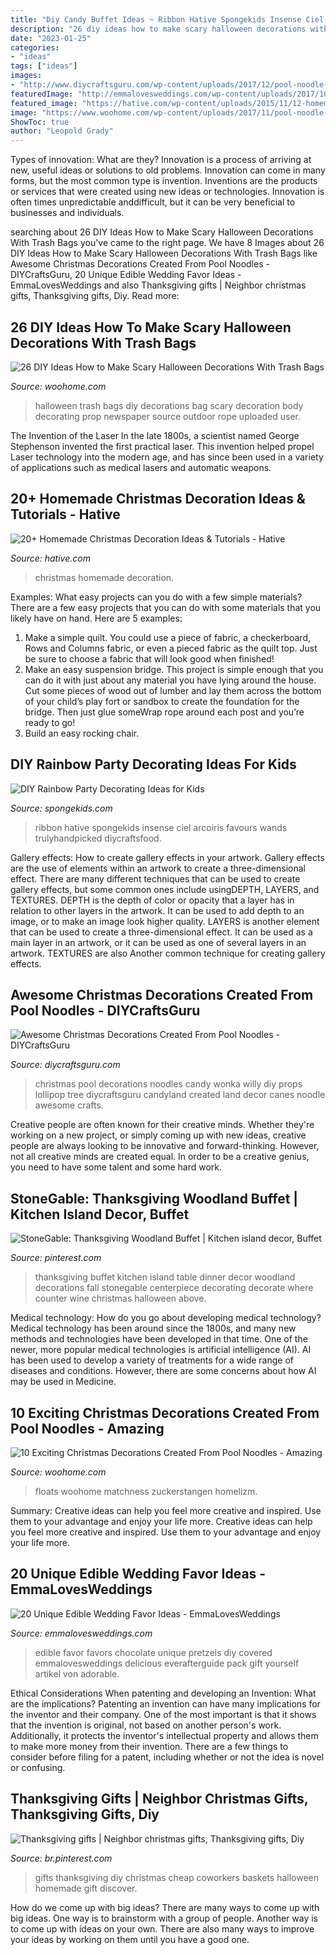 ```yaml
---
title: "Diy Candy Buffet Ideas ~ Ribbon Hative Spongekids Insense Ciel Arcoiris Favours Wands Trulyhandpicked Diycraftsfood"
description: "26 diy ideas how to make scary halloween decorations with trash bags"
date: "2023-01-25"
categories:
- "ideas"
tags: ["ideas"]
images:
- "http://www.diycraftsguru.com/wp-content/uploads/2017/12/pool-noodle-projects-for-christmas-3-2.jpg"
featuredImage: "http://emmalovesweddings.com/wp-content/uploads/2017/10/Chocolate-Pretzels-edible-wedding-favor-ideas.jpg"
featured_image: "https://hative.com/wp-content/uploads/2015/11/12-homemade-christmas-decoration-ideas.jpg"
image: "https://www.woohome.com/wp-content/uploads/2017/11/pool-noodle-projects-for-christmas-4.jpg"
ShowToc: true
author: "Leopold Grady"
---
```



Types of innovation: What are they?
Innovation is a process of arriving at new, useful ideas or solutions to old problems. Innovation can come in many forms, but the most common type is invention. Inventions are the products or services that were created using new ideas or technologies. Innovation is often times unpredictable anddifficult, but it can be very beneficial to businesses and individuals.

	

		
searching about 26 DIY Ideas How to Make Scary Halloween Decorations With Trash Bags you've came to the right page. We have 8 Images about 26 DIY Ideas How to Make Scary Halloween Decorations With Trash Bags like Awesome Christmas Decorations Created From Pool Noodles - DIYCraftsGuru, 20 Unique Edible Wedding Favor Ideas - EmmaLovesWeddings and also Thanksgiving gifts | Neighbor christmas gifts, Thanksgiving gifts, Diy. Read more:
		
    
## 26 DIY Ideas How To Make Scary Halloween Decorations With Trash Bags

<img loading=lazy src="http://www.woohome.com/wp-content/uploads/2013/10/Diy-Halloween-items-With-Trash-Bags-7-2.jpg" onerror="this.onerror=null;this.src='https://tse3.mm.bing.net/th?id=OIP.lUSX6RPEDdUhbOMG1u6oogHaJ4&amp;pid=15.1';" alt="26 DIY Ideas How to Make Scary Halloween Decorations With Trash Bags">

_Source: woohome.com_

>halloween trash bags diy decorations bag scary decoration body decorating prop newspaper source outdoor rope uploaded user. 

	

The Invention of the Laser
In the late 1800s, a scientist named George Stephenson invented the first practical laser. This invention helped propel Laser technology into the modern age, and has since been used in a variety of applications such as medical lasers and automatic weapons.

    
## 20+ Homemade Christmas Decoration Ideas &amp; Tutorials - Hative

<img loading=lazy src="https://hative.com/wp-content/uploads/2015/11/12-homemade-christmas-decoration-ideas.jpg" onerror="this.onerror=null;this.src='https://tse2.mm.bing.net/th?id=OIP.PTmxyRQperv9ROKBGr-4pQHaLH&amp;pid=15.1';" alt="20+ Homemade Christmas Decoration Ideas &amp; Tutorials - Hative">

_Source: hative.com_

>christmas homemade decoration. 

	

Examples: What easy projects can you do with a few simple materials?
There are a few easy projects that you can do with some materials that you likely have on hand. Here are 5 examples:
1. Make a simple quilt. You could use a piece of fabric, a checkerboard, Rows and Columns fabric, or even a pieced fabric as the quilt top. Just be sure to choose a fabric that will look good when finished! 
2. Make an easy suspension bridge. This project is simple enough that you can do it with just about any material you have lying around the house. Cut some pieces of wood out of lumber and lay them across the bottom of your child’s play fort or sandbox to create the foundation for the bridge. Then just glue someWrap rope around each post and you’re ready to go! 
3. Build an easy rocking chair.

    
## DIY Rainbow Party Decorating Ideas For Kids

<img loading=lazy src="https://spongekids.com/wp-content/uploads/2014/11/diy-rainbow-party-decorating-ideas/4-candy-decoration.jpg" onerror="this.onerror=null;this.src='https://tse1.mm.bing.net/th?id=OIP.GfTxgQhCKywEmuWykiSTCAHaLG&amp;pid=15.1';" alt="DIY Rainbow Party Decorating Ideas for Kids">

_Source: spongekids.com_

>ribbon hative spongekids insense ciel arcoiris favours wands trulyhandpicked diycraftsfood. 

	

Gallery effects: How to create gallery effects in your artwork.
Gallery effects are the use of elements within an artwork to create a three-dimensional effect. There are many different techniques that can be used to create gallery effects, but some common ones include usingDEPTH, LAYERS, and TEXTURES.
 DEPTH is the depth of color or opacity that a layer has in relation to other layers in the artwork. It can be used to add depth to an image, or to make an image look higher quality. LAYERS is another element that can be used to create a three-dimensional effect. It can be used as a main layer in an artwork, or it can be used as one of several layers in an artwork. TEXTURES are also Another common technique for creating gallery effects.

    
## Awesome Christmas Decorations Created From Pool Noodles - DIYCraftsGuru

<img loading=lazy src="http://www.diycraftsguru.com/wp-content/uploads/2017/12/pool-noodle-projects-for-christmas-3-2.jpg" onerror="this.onerror=null;this.src='https://tse4.mm.bing.net/th?id=OIP.GPc-qVdAYo0AL2C-1t634gHaNJ&amp;pid=15.1';" alt="Awesome Christmas Decorations Created From Pool Noodles - DIYCraftsGuru">

_Source: diycraftsguru.com_

>christmas pool decorations noodles candy wonka willy diy props lollipop tree diycraftsguru candyland created land decor canes noodle awesome crafts. 

	

Creative people are often known for their creative minds. Whether they're working on a new project, or simply coming up with new ideas, creative people are always looking to be innovative and forward-thinking. However, not all creative minds are created equal. In order to be a creative genius, you need to have some talent and some hard work.

    
## StoneGable: Thanksgiving Woodland Buffet | Kitchen Island Decor, Buffet

<img loading=lazy src="https://i.pinimg.com/736x/5e/4b/e3/5e4be30bc8363685a213adebed8d0db4--white-cabinets-light-fixtures.jpg" onerror="this.onerror=null;this.src='https://tse4.mm.bing.net/th?id=OIP.DtPHwh6qLPh2v9u23sQnJADIEs&amp;pid=15.1';" alt="StoneGable: Thanksgiving Woodland Buffet | Kitchen island decor, Buffet">

_Source: pinterest.com_

>thanksgiving buffet kitchen island table dinner decor woodland decorations fall stonegable centerpiece decorating decorate where counter wine christmas halloween above. 

	

Medical technology: How do you go about developing medical technology?
Medical technology has been around since the 1800s, and many new methods and technologies have been developed in that time. One of the newer, more popular medical technologies is artificial intelligence (AI). AI has been used to develop a variety of treatments for a wide range of diseases and conditions. However, there are some concerns about how AI may be used in Medicine.

    
## 10 Exciting Christmas Decorations Created From Pool Noodles - Amazing

<img loading=lazy src="https://www.woohome.com/wp-content/uploads/2017/11/pool-noodle-projects-for-christmas-4.jpg" onerror="this.onerror=null;this.src='https://tse4.mm.bing.net/th?id=OIP.cj1aqKVhHVu8nPQTrZ6CmQHaJ4&amp;pid=15.1';" alt="10 Exciting Christmas Decorations Created From Pool Noodles - Amazing">

_Source: woohome.com_

>floats woohome matchness zuckerstangen homelizm. 

	

Summary: Creative ideas can help you feel more creative and inspired. Use them to your advantage and enjoy your life more.
Creative ideas can help you feel more creative and inspired. Use them to your advantage and enjoy your life more.

    
## 20 Unique Edible Wedding Favor Ideas - EmmaLovesWeddings

<img loading=lazy src="http://emmalovesweddings.com/wp-content/uploads/2017/10/Chocolate-Pretzels-edible-wedding-favor-ideas.jpg" onerror="this.onerror=null;this.src='https://tse2.mm.bing.net/th?id=OIP.6MNATRNLH-WfUqj33xWUUAHaKu&amp;pid=15.1';" alt="20 Unique Edible Wedding Favor Ideas - EmmaLovesWeddings">

_Source: emmalovesweddings.com_

>edible favor favors chocolate unique pretzels diy covered emmalovesweddings delicious everafterguide pack gift yourself artikel von adorable. 

	

Ethical Considerations When patenting and developing an Invention: What are the implications?
Patenting an invention can have many implications for the inventor and their company. One of the most important is that it shows that the invention is original, not based on another person's work. Additionally, it protects the inventor's intellectual property and allows them to make more money from their invention. There are a few things to consider before filing for a patent, including whether or not the idea is novel or confusing.

    
## Thanksgiving Gifts | Neighbor Christmas Gifts, Thanksgiving Gifts, Diy

<img loading=lazy src="https://i.pinimg.com/736x/8b/2f/b5/8b2fb5ba901df61f489666799cb1213a.jpg" onerror="this.onerror=null;this.src='https://tse1.mm.bing.net/th?id=OIP.LoxvcplZFAtO1ncuFvcjNwHaJ4&amp;pid=15.1';" alt="Thanksgiving gifts | Neighbor christmas gifts, Thanksgiving gifts, Diy">

_Source: br.pinterest.com_

>gifts thanksgiving diy christmas cheap coworkers baskets halloween homemade gift discover. 

	

How do we come up with big ideas?
There are many ways to come up with big ideas. One way is to brainstorm with a group of people. Another way is to come up with ideas on your own. There are also many ways to improve your ideas by working on them until you have a good one.

